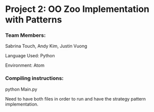 # Project 2: OO Zoo Implementation with Patterns
### Team Members:  
Sabrina Touch, Andy Kim, Justin Vuong

Language Used: Python

Environment: Atom 

### Compiling instructions:
python Main.py

Need to have both files in order to run and have the strategy pattern implementation.

